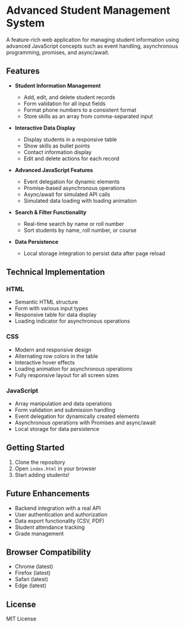 # Advanced Student Management System

A feature-rich web application for managing student information using advanced JavaScript concepts such as event handling, asynchronous programming, promises, and async/await.

## Features

- **Student Information Management**
  - Add, edit, and delete student records
  - Form validation for all input fields
  - Format phone numbers to a consistent format
  - Store skills as an array from comma-separated input

- **Interactive Data Display**
  - Display students in a responsive table
  - Show skills as bullet points
  - Contact information display
  - Edit and delete actions for each record

- **Advanced JavaScript Features**
  - Event delegation for dynamic elements
  - Promise-based asynchronous operations
  - Async/await for simulated API calls
  - Simulated data loading with loading animation

- **Search & Filter Functionality**
  - Real-time search by name or roll number
  - Sort students by name, roll number, or course

- **Data Persistence**
  - Local storage integration to persist data after page reload

## Technical Implementation

### HTML
- Semantic HTML structure
- Form with various input types
- Responsive table for data display
- Loading indicator for asynchronous operations

### CSS
- Modern and responsive design
- Alternating row colors in the table
- Interactive hover effects
- Loading animation for asynchronous operations
- Fully responsive layout for all screen sizes

### JavaScript
- Array manipulation and data operations
- Form validation and submission handling
- Event delegation for dynamically created elements
- Asynchronous operations with Promises and async/await
- Local storage for data persistence

## Getting Started

1. Clone the repository
2. Open `index.html` in your browser
3. Start adding students!

## Future Enhancements

- Backend integration with a real API
- User authentication and authorization
- Data export functionality (CSV, PDF)
- Student attendance tracking
- Grade management

## Browser Compatibility

- Chrome (latest)
- Firefox (latest)
- Safari (latest)
- Edge (latest)

## License

MIT License 